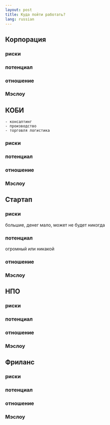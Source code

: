```yaml
---
layout: post
title: Куда пойти работать? 
lang: russian
---
```


## Корпорация
### риски
### потенциал
### отношение
### Мэслоу

## КОБИ
	- консалтинг
	- производство
	- торговля логистика
### риски
### потенциал
### отношение
### Мэслоу

## Стартап
### риски
большие, денег мало, может не будет никогда
### потенциал
огромный или никакой
### отношение
### Мэслоу

## НПО
### риски
### потенциал
### отношение
### Мэслоу

## Фриланс
### риски
### потенциал
### отношение
### Мэслоу
